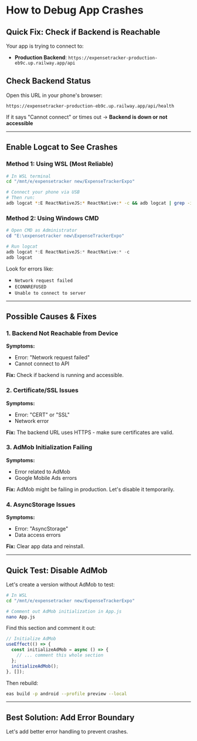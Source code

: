 # How to Debug App Crashes

## Quick Fix: Check if Backend is Reachable

Your app is trying to connect to:
- **Production Backend**: `https://expensetracker-production-eb9c.up.railway.app/api`

## Check Backend Status

Open this URL in your phone's browser:
```
https://expensetracker-production-eb9c.up.railway.app/api/health
```

If it says "Cannot connect" or times out → **Backend is down or not accessible**

---

## Enable Logcat to See Crashes

### Method 1: Using WSL (Most Reliable)

```bash
# In WSL terminal
cd "/mnt/e/expensetracker new/ExpenseTrackerExpo"

# Connect your phone via USB
# Then run:
adb logcat *:E ReactNativeJS:* ReactNative:* -c && adb logcat | grep -i "error\|exception\|crash"
```

### Method 2: Using Windows CMD

```powershell
# Open CMD as Administrator
cd "E:\expensetracker new\ExpenseTrackerExpo"

# Run logcat
adb logcat *:E ReactNativeJS:* ReactNative:* -c
adb logcat
```

Look for errors like:
- `Network request failed`
- `ECONNREFUSED`
- `Unable to connect to server`

---

## Possible Causes & Fixes

### 1. Backend Not Reachable from Device

**Symptoms:**
- Error: "Network request failed"
- Cannot connect to API

**Fix:** Check if backend is running and accessible.

### 2. Certificate/SSL Issues

**Symptoms:**
- Error: "CERT" or "SSL"
- Network error

**Fix:** The backend URL uses HTTPS - make sure certificates are valid.

### 3. AdMob Initialization Failing

**Symptoms:**
- Error related to AdMob
- Google Mobile Ads errors

**Fix:** AdMob might be failing in production. Let's disable it temporarily.

### 4. AsyncStorage Issues

**Symptoms:**
- Error: "AsyncStorage"
- Data access errors

**Fix:** Clear app data and reinstall.

---

## Quick Test: Disable AdMob

Let's create a version without AdMob to test:

```bash
# In WSL
cd "/mnt/e/expensetracker new/ExpenseTrackerExpo"

# Comment out AdMob initialization in App.js
nano App.js
```

Find this section and comment it out:
```javascript
// Initialize AdMob
useEffect(() => {
  const initializeAdMob = async () => {
    // ... comment this whole section
  };
  initializeAdMob();
}, []);
```

Then rebuild:
```bash
eas build -p android --profile preview --local
```

---

## Best Solution: Add Error Boundary

Let's add better error handling to prevent crashes.

